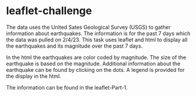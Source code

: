 # leaflet-challenge
The data uses the United Sates Geological Survey (USGS) to gather information about earthquakes. The information is for the past 7 days which the data was pulled on 2/4/23.  This task uses leaflet and html to display all the earthquakes and its magnitude over the past 7 days. 

In the html the earthquakes are color coded by magnitude. The size of the earthquake is based on the magnitude.  Additional information about the earthquake can be found by clicking on the dots.  A legend is provided for the display in the html.  

The information can be found in the leaflet-Part-1.
